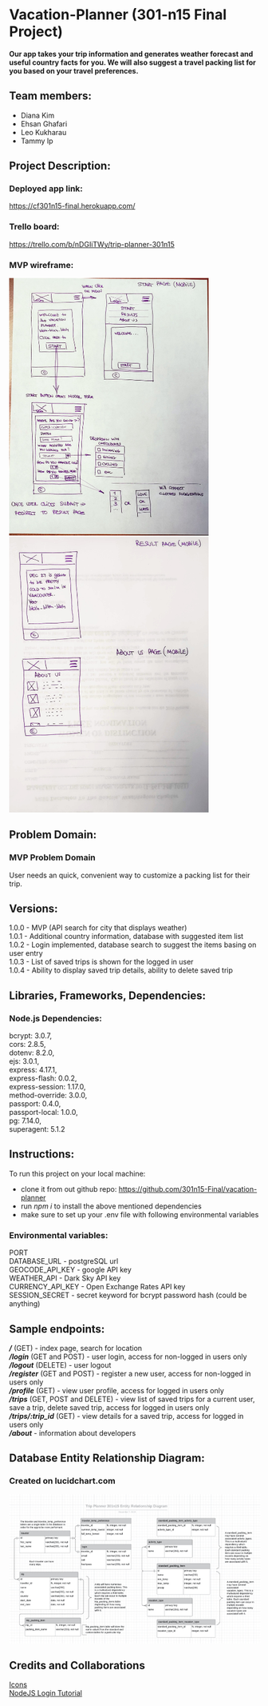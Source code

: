 # Vacation-Planner (301-n15 Final Project)
**Our app takes your trip information and generates weather forecast and useful country facts for you. We will also suggest a travel packing list for you based on your travel preferences.**

## Team members:
  - Diana Kim
  - Ehsan Ghafari
  - Leo Kukharau
  - Tammy Ip

## Project Description:
  ### Deployed app link:
  https://cf301n15-final.herokuapp.com/

  ### Trello board:
  https://trello.com/b/nDGIiTWy/trip-planner-301n15  

  ### MVP wireframe:

  <img src="./public/img/wireframe(mvp_main).jpg" alt="Main_page_wireframe" width="400"/> 
  <img src="./public/img/wireframe(mvp_results_about).jpg" alt="Result_page_wireframe" width="400"/>


## Problem Domain:
  ### MVP Problem Domain
  User needs an quick, convenient way to customize a packing list for their trip.

## Versions:

  1.0.0 - MVP (API search for city that displays weather)  
  1.0.1 - Additional country information, database with suggested item list  
  1.0.2 - Login implemented, database search to suggest the items basing on user entry  
  1.0.3 - List of saved trips is shown for the logged in user  
  1.0.4 - Ability to display saved trip details, ability to delete saved trip  

## Libraries, Frameworks, Dependencies:
  ### Node.js Dependencies:   
  bcrypt: 3.0.7,  
  cors: 2.8.5,  
  dotenv: 8.2.0,  
  ejs: 3.0.1,  
  express: 4.17.1,  
  express-flash: 0.0.2,  
  express-session: 1.17.0,  
  method-override: 3.0.0,  
  passport: 0.4.0,  
  passport-local: 1.0.0,  
  pg: 7.14.0,  
  superagent: 5.1.2  

## Instructions:
  To run this project on your local machine:
   - clone it from out github repo: https://github.com/301n15-Final/vacation-planner  
   - run *_npm i_* to install the above mentioned dependencies
   - make sure to set up your .env file with following environmental variables  

  ### Environmental variables:
  PORT  
  DATABASE_URL - postgreSQL url  
  GEOCODE_API_KEY - google API key  
  WEATHER_API - Dark Sky API key  
  CURRENCY_API_KEY - Open Exchange Rates API key  
  SESSION_SECRET - secret keyword for bcrypt password hash (could be anything)  


## Sample endpoints:
 _**/**_ (GET) - index page, search for location  
 **_/login_** (GET and POST) - user login, access for non-logged in users only  
 **_/logout_** (DELETE) - user logout  
 **_/register_** (GET and POST) - register a new user, access for non-logged in users only  
 **_/profile_** (GET) - view user profile, access for logged in users only  
 **_/trips_** (GET, POST and DELETE) - view list of saved trips for a current user, save a trip, delete saved trip, access for logged in users only  
 **_/trips/:trip_id_** (GET) - view details for a saved trip, access for logged in users only  
 **_/about_** - information about developers  

## Database Entity Relationship Diagram:
  ### Created on lucidchart.com
  <img src="./public/img/mvp_erd.png" alt="MVP Entity Relationship Diagram" width="600"/> 

## Credits and Collaborations  
[Icons](https://icons8.com/)  
[NodeJS Login Tutorial](https://youtu.be/-RCnNyD0L-s)
